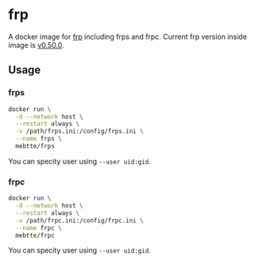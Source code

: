 # frp

A docker image for [frp](https://github.com/fatedier/frp) including frps and frpc.
Current frp version inside image is [v0.50.0](https://github.com/fatedier/frp/releases/tag/v0.50.0).

## Usage

### frps

```sh
docker run \
  -d --network host \
  --restart always \
  -v /path/frps.ini:/config/frps.ini \
  --name frps \
  mebtte/frps
```

You can specity user using `--user uid:gid`.

### frpc

```sh
docker run \
  -d --network host \
  --restart always \
  -v /path/frpc.ini:/config/frpc.ini \
  --name frpc \
  mebtte/frpc
```

You can specity user using `--user uid:gid`.
